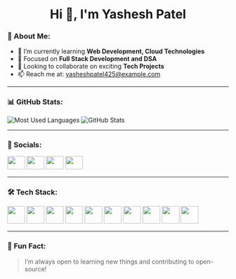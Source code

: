 <h1 align="center">Hi 👋, I'm Yashesh Patel</h1>

### 🔔 About Me:

- 🌱 I’m currently learning **Web Development, Cloud Technologies**
- 🧠 Focused on **Full Stack Development and DSA**
- 🤝 Looking to collaborate on exciting **Tech Projects**
- 📫 Reach me at: yasheshpatel425@example.com 

---

### 📊 GitHub Stats:
![Most Used Languages](https://github-readme-stats.vercel.app/api/top-langs/?username=yasheshpatel4&layout=compact&theme=default)
![GitHub Stats](https://github-readme-stats.vercel.app/api?username=yasheshpatel4&show_icons=true&theme=default)

---

### 🔗 Socials:
<p align="left">
  <a href="https://www.linkedin.com/in/yashesh-patel-97196424b" target="blank"><img src="https://cdn.jsdelivr.net/npm/simple-icons@3.0.1/icons/linkedin.svg" height="30" width="40" style="filter: invert(0);" /></a>
  <a href="https://www.codechef.com/users/yasheshpatel" target="blank"><img src="https://cdn.jsdelivr.net/npm/simple-icons@3.0.1/icons/codechef.svg" height="30" width="40" style="filter: invert(0);" /></a>
  <a href="https://leetcode.com/u/yasheshpatel0537/" target="blank"><img src="https://cdn.jsdelivr.net/npm/simple-icons@3.0.1/icons/leetcode.svg" height="30" width="40" style="filter: invert(0);" /></a>
  <a href="https://www.hackerrank.com/profile/yasheshpatel425" target="blank"><img src="https://cdn.jsdelivr.net/npm/simple-icons@3.0.1/icons/hackerrank.svg" height="30" width="40" style="filter: invert(0);" /></a>
</p>

---

### 🛠️ Tech Stack:

<p align="left">
  <img src="https://cdn.jsdelivr.net/gh/devicons/devicon/icons/java/java-original.svg" width="40" height="40"/>
  <img src="https://cdn.jsdelivr.net/gh/devicons/devicon/icons/spring/spring-original.svg" width="40" height="40"/>
  <img src="https://cdn.jsdelivr.net/gh/devicons/devicon/icons/javascript/javascript-original.svg" width="40" height="40"/>
  <img src="https://cdn.jsdelivr.net/gh/devicons/devicon/icons/react/react-original.svg" width="40" height="40"/>
  <img src="https://cdn.jsdelivr.net/gh/devicons/devicon/icons/html5/html5-original.svg" width="40" height="40"/>
  <img src="https://cdn.jsdelivr.net/gh/devicons/devicon/icons/css3/css3-original.svg" width="40" height="40"/>
  <img src="https://cdn.jsdelivr.net/gh/devicons/devicon/icons/mysql/mysql-original.svg" width="40" height="40"/>
  <img src="https://cdn.jsdelivr.net/gh/devicons/devicon/icons/mongodb/mongodb-original.svg" width="40" height="40"/>
  <img src="https://cdn.jsdelivr.net/gh/devicons/devicon/icons/docker/docker-original.svg" width="40" height="40"/>
  <img src="https://cdn.jsdelivr.net/gh/devicons/devicon/icons/linux/linux-original.svg" width="40" height="40"/>
</p>

---

### 🧮 Fun Fact:
> I’m always open to learning new things and contributing to open-source!
